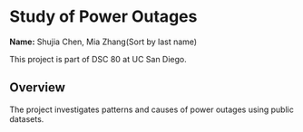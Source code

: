 # Study of Power Outages

**Name:** Shujia Chen, Mia Zhang(Sort by last name)

This project is part of DSC 80 at UC San Diego.

## Overview

The project investigates patterns and causes of power outages using public datasets.
